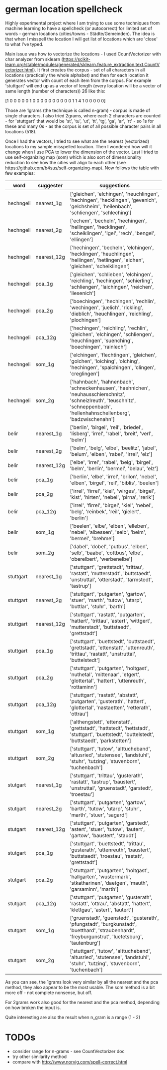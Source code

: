 # german location spellcheck
Highly experimental project where I am trying to use some techniques from machine learning to have a spellcheck (or autocorrect)
for limited set of words - german locations (cities/towns - Städte/Gemeinden). The idea is that when I misspell the location
I will get list of locations which are 'close' to what I've typed.

Main issue was how to vectorize the locations - I used CountVectorizer with char analyzer from sklearn
(https://scikit-learn.org/stable/modules/generated/sklearn.feature_extraction.text.CountVectorizer.html). It first creates
the corpus - set of all characters in all locations (practically the whole alphabet) and then for
each location it generates vector with count of each item from the corpus. For example 'stuttgart' will end up as a vector of length
(every location will be a vector of same length (number of characters)) 26 like this:

[1 0 0 0 0 0 1 0 0 0 0 0 0 0 0 0 0 1 1 4 1 0 0 0 0 0]

Those are 1grams (the technique is called n-gram) - corpus is made of single characters. I also tried 2grams, where each 2
characters are counted - for 'stuttgart' that would be 'st', 'tu', 'ut', 'tt', 'tg', 'ga', 'ar', 'rt' - so 1s for these
and many 0s - as the corpus is set of all possible character pairs in all locations (518).

Once I had the vectors, I tried to see what are the nearest (vectorized) locations to my sample misspelled location.
Then I wondered how will it change when I use PCA to lower the dimension of the vector. Last I tried to use self-organizing map (som)
which is also sort of dimensionality reduction to see how the cities will align to each other (see https://github.com/b4sus/self-organizing-map).
Now follows the table with few examples:

|word|suggester|suggestions|
|----------|----------|------------------------------------------------------------------------------------------------------------------------------------------|
|hechngeli|nearest_1g|['gleichen', 'elchingen', 'heuchlingen', 'hechingen', 'hecklingen', 'gevenich', 'gelchsheim', 'heilenbach', 'schliengen', 'schleching']|
|hechngeli|nearest_2g|['echem', 'becheln', 'hechingen', 'hellingen', 'hecklingen', 'schelklingen', 'igel', 'rech', 'bengel', 'ellingen']|
|hechngeli|nearest_12g|['hechingen', 'becheln', 'elchingen', 'hecklingen', 'heuchlingen', 'hellingen', 'hetlingen', 'eichen', 'gleichen', 'schelklingen']|
|hechngeli|pca_1g|['gleichen', 'schlieben', 'elchingen', 'reichling', 'hechingen', 'schierling', 'schliengen', 'laichingen', 'neichen', 'liesenich']|
|hechngeli|pca_2g|['boechingen', 'hechingen', 'rechlin', 'wechingen', 'juelich', 'rickling', 'dieblich', 'heuchlingen', 'reichling', 'plochingen']|
|hechngeli|pca_12g|['hechingen', 'reichling', 'rechlin', 'gleichen', 'elchingen', 'schliengen', 'heuchlingen', 'suenching', 'boechingen', 'rainlech']|
|hechngeli|som_1g|['elchingen', 'flechtingen', 'gleichen', 'golchen', 'loiching', 'olching', 'hechingen', 'spaichingen', 'clingen', 'creglingen']|
|hechngeli|som_2g|['hahnbach', 'hahnenbach', 'schneckenhausen', 'haehnichen', 'neuhausschierschnitz', 'schneizlreuth', 'teuschnitz', 'schneppenbach', 'hellenhahnschellenberg', 'badzwischenahn']|
|belir|nearest_1g|['berlin', 'birgel', 'reil', 'briedel', 'lisberg', 'irrel', 'rabel', 'breit', 'verl', 'belm']|
|belir|nearest_2g|['belm', 'belg', 'elbe', 'beelitz', 'jabel', 'belum', 'elben', 'rabel', 'irrel', 'elz']|
|belir|nearest_12g|['elbe', 'irrel', 'rabel', 'belg', 'birgel', 'belm', 'berlin', 'bermel', 'belau', 'elz']|
|belir|pca_1g|['berlin', 'elbe', 'irrel', 'brilon', 'nebel', 'elben', 'birgel', 'reil', 'biblis', 'beelen']|
|belir|pca_2g|['irrel', 'firrel', 'kiel', 'wirges', 'birgel', 'kist', 'hirten', 'nebel', 'pirna', 'rerik']|
|belir|pca_12g|['irrel', 'firrel', 'birgel', 'kiel', 'nebel', 'belg', 'reinbek', 'reil', 'gielert', 'berlin']|
|belir|som_1g|['beelen', 'elbe', 'elben', 'elleben', 'nebel', 'albessen', 'selb', 'belm', 'bermel', 'brehme']|
|belir|som_2g|['dabel', 'dobel', 'putbus', 'elben', 'selb', 'baabe', 'cottbus', 'elbe', 'oberelbert', 'werbenelbe']|
|stuttgart|nearest_1g|['stuttgart', 'grettstadt', 'trittau', 'rastatt', 'mutterstadt', 'buttstaedt', 'unstruttal', 'otterstadt', 'tarmstedt', 'tastrup']|
|stuttgart|nearest_2g|['stuttgart', 'putgarten', 'gartow', 'stuer', 'marth', 'tutow', 'utarp', 'buttlar', 'stuhr', 'barth']|
|stuttgart|nearest_12g|['stuttgart', 'rastatt', 'putgarten', 'hattert', 'trittau', 'astert', 'wittgert', 'mutterstadt', 'buttstaedt', 'grettstadt']|
|stuttgart|pca_1g|['stuttgart', 'buettstedt', 'buttstaedt', 'grettstadt', 'ettenstatt', 'uttenreuth', 'trittau', 'rastatt', 'unstruttal', 'buttelstedt']|
|stuttgart|pca_2g|['stuttgart', 'putgarten', 'holtgast', 'nuthetal', 'mittenaar', 'etgert', 'glottertal', 'hattert', 'uttenreuth', 'rottaminn']|
|stuttgart|pca_12g|['stuttgart', 'rastatt', 'abstatt', 'putgarten', 'gusterath', 'hattert', 'glottertal', 'nastaetten', 'retterath', 'ottrau']|
|stuttgart|som_1g|['althengstett', 'ettenstatt', 'grettstadt', 'hattstedt', 'hettstadt', 'stuttgart', 'buettstedt', 'buttelstedt', 'buttstaedt', 'parkstetten']|
|stuttgart|som_2g|['stuttgart', 'tutow', 'alttucheband', 'altusried', 'stutensee', 'landstuhl', 'stuhr', 'tutzing', 'stuvenborn', 'tuchenbach']|
|stutgart|nearest_1g|['stuttgart', 'trittau', 'gusterath', 'rastatt', 'tastrup', 'baustert', 'unstruttal', 'gruenstadt', 'garstedt', 'troestau']|
|stutgart|nearest_2g|['stuttgart', 'putgarten', 'gartow', 'barth', 'tutow', 'utarp', 'stuhr', 'marth', 'stuer', 'sagard']|
|stutgart|nearest_12g|['stuttgart', 'putgarten', 'garstedt', 'astert', 'stuer', 'tutow', 'lautert', 'gartow', 'baustert', 'staudt']|
|stutgart|pca_1g|['stuttgart', 'buettstedt', 'trittau', 'gusterath', 'uttenreuth', 'baustert', 'buttstaedt', 'troestau', 'rastatt', 'grettstadt']|
|stutgart|pca_2g|['stuttgart', 'putgarten', 'holtgast', 'hallgarten', 'wustermark', 'stkatharinen', 'daetgen', 'mauth', 'garsaminn', 'marth']|
|stutgart|pca_12g|['stuttgart', 'putgarten', 'gusterath', 'rastatt', 'ottrau', 'abstatt', 'hattert', 'klettgau', 'astert', 'lautert']|
|stutgart|som_1g|['gruenstadt', 'guenstedt', 'gusterath', 'pfungstadt', 'burgkunstadt', 'buetthard', 'straubenhardt', 'freyburgunstrut', 'luetetsburg', 'tautenburg']|
|stutgart|som_2g|['stuttgart', 'tutow', 'alttucheband', 'altusried', 'stutensee', 'landstuhl', 'stuhr', 'tutzing', 'stuvenborn', 'tuchenbach']|

As you can see, the 1grams look very similar by all the nearest and the pca method, they also appear to be the most usable. The som
method is a bit more off - not complete nonsense, but off.

For 2grams work also good for the nearest and the pca method, depending on how broken the input is.

Quite interesting are also the result when n_gram is a range (1 - 2)

# TODOs
* consider range for n-grams - see CountVectorizer doc
* try other similarity method
* compare with http://www.norvig.com/spell-correct.html
